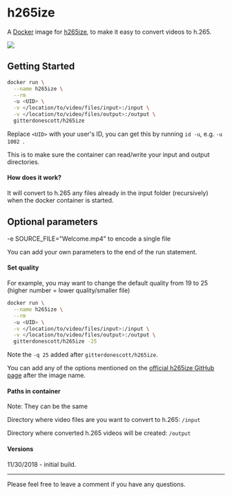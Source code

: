 # h265ize

A [Docker](http://docker.com) image for [h265ize](https://github.com/FallingSnow/h265ize), to make it easy to convert videos to h.265.

[![](https://images.microbadger.com/badges/image/adriel/h265ize.svg)](https://microbadger.com/images/adriel/h265ize)
## Getting Started

```sh
docker run \
  --name h265ize \
  --rm
  -u <UID> \
  -v </location/to/video/files/input>:/input \
  -v </location/to/video/files/output>:/output \
  gitterdonescott/h265ize
```

Replace `<UID>` with your user's ID, you can get this by running `id -u`, e.g. `-u 1002 `.

This is to make sure the container can read/write your input and output directories.

#### How does it work?

It will convert to h.265 any files already in the input folder (recursively) when the docker container is started.

## Optional parameters

-e SOURCE_FILE="Welcome.mp4" to encode a single file

You can add your own parameters to the end of the run statement.

#### Set quality

For example, you may want to change the default quality from 19 to 25 (higher number = lower quality/smaller file)

```sh
docker run \
  --name h265ize \
  --rm
  -u <UID> \
  -v </location/to/video/files/input>:/input \
  -v </location/to/video/files/output>:/output \
  gitterdonescott/h265ize -25
```
Note the `-q 25` added after `gitterdonescott/h265ize`.

You can add any of the options mentioned on the [official h265ize GitHub page](https://github.com/FallingSnow/h265ize#options) after the image name.

#### Paths in container

Note: They can be the same

Directory where video files are you want to convert to h.265: `/input`

Directory where converted h.265 videos will be created: `/output`


#### Versions

11/30/2018 - initial build.

----

Please feel free to leave a comment if you have any questions.
